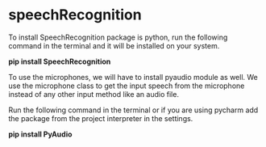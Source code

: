 # speechRecognition

To install SpeechRecognition package is python, run the following command in the terminal and it will be installed on your system.

**pip install SpeechRecognition**

To use the microphones, we will have to install pyaudio module as well. We use the microphone class to get the input speech from the microphone instead of any other input method like an audio file.

Run the following command in the terminal or if you are using pycharm add the package from the project interpreter in the settings.


**pip install PyAudio**
